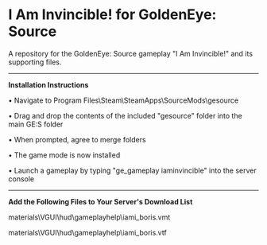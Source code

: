 # I Am Invincible! for GoldenEye: Source

A repository for the GoldenEye: Source gameplay "I Am Invincible!" and its supporting files.

---

**Installation Instructions**

• Navigate to Program Files\Steam\SteamApps\SourceMods\gesource

• Drag and drop the contents of the included "gesource" folder into the main GE:S folder

• When prompted, agree to merge folders

• The game mode is now installed

• Launch a gameplay by typing "ge_gameplay iaminvincible" into the server console

---

**Add the Following Files to Your Server's Download List**

materials\VGUI\hud\gameplayhelp\iami_boris.vmt
  
materials\VGUI\hud\gameplayhelp\iami_boris.vtf
